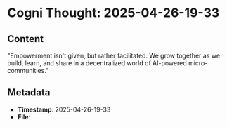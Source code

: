 # Cogni Thought: 2025-04-26-19-33

## Content

"Empowerment isn't given, but rather facilitated. We grow together as we build, learn, and share in a decentralized world of AI-powered micro-communities."

## Metadata

- **Timestamp**: 2025-04-26-19-33
- **File**: 
